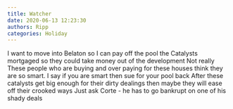 ```yaml
---
title: Watcher
date: 2020-06-13 12:23:30
authors: Ripp
categories: Holiday
---
```


 I want to move into Belaton so I can pay off the pool the Catalysts mortgaged so they could take money out of the development 
Not really
These people who are buying and over paying for these houses think they are so smart.  I say if you are smart then sue for your pool back
After these catalysts get big enough for their dirty dealings then maybe they will ease off their crooked ways 
Just ask Corte - he has to go bankrupt on one of his shady deals